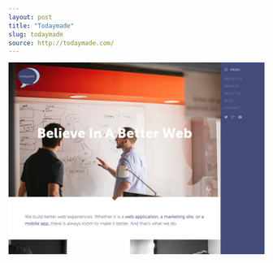 ```yaml
---
layout: post
title: "Todaymade"
slug: todaymade
source: http://todaymade.com/
---
```


<img src="/assets/img/screenshots/todaymade.jpg">
